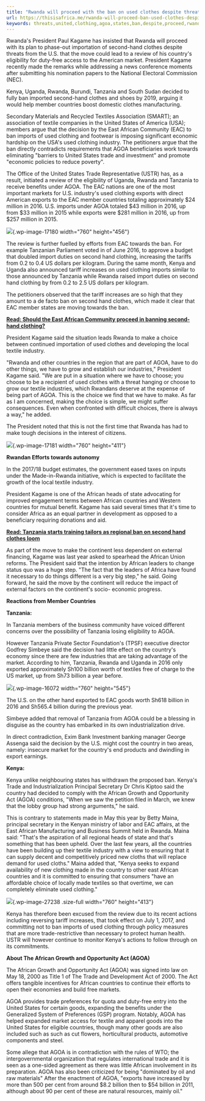 ```yaml
---
title: "Rwanda will proceed with the ban on used clothes despite threats by the United States"
url: https://thisisafrica.me/rwanda-will-proceed-ban-used-clothes-despite-threats-united-states/
keywords: threats,united,clothing,agoa,states,ban,despite,proceed,rwanda,used,tanzania,clothes,kagame,countries,african
---
```

Rwanda's President Paul Kagame has insisted that Rwanda will proceed with its plan to phase-out importation of second-hand clothes despite threats from the U.S. that the move could lead to a review of his country's eligibility for duty-free access to the American market. President Kagame recently made the remarks while addressing a news conference moments after submitting his nomination papers to the National Electoral Commission (NEC).

Kenya, Uganda, Rwanda, Burundi, Tanzania and South Sudan decided to fully ban imported second-hand clothes and shoes by 2019, arguing it would help member countries boost domestic clothes manufacturing.

Secondary Materials and Recycled Textiles Association (SMART); an association of textile companies in the United States of America (USA); members argue that the decision by the East African Community (EAC) to ban imports of used clothing and footwear is imposing significant economic hardship on the USA's used clothing industry. The petitioners argue that the ban directly contradicts requirements that AGOA beneficiaries work towards eliminating "barriers to United States trade and investment" and promote "economic policies to reduce poverty".

The Office of the United States Trade Representative (USTR) has, as a result, initiated a review of the eligibility of Uganda, Rwanda and Tanzania to receive benefits under AGOA. The EAC nations are one of the most important markets for U.S. industry's used clothing exports with direct American exports to the EAC member countries totaling approximately \$24 million in 2016. U.S. imports under AGOA totaled \$43 million in 2016, up from \$33 million in 2015 while exports were \$281 million in 2016, up from \$257 million in 2015.

![](https://thisisafrica.me/wp-content/uploads/sites/4/2016/03/SEcond-hand-market-300x180.jpg){.wp-image-17180 width="760" height="456"}

The review is further fuelled by efforts from EAC towards the ban. For example Tanzanian Parliament voted in of June 2016, to approve a budget that doubled import duties on second hand clothing, increasing the tariffs from 0.2 to 0.4 US dollars per kilogram. During the same month, Kenya and Uganda also announced tariff increases on used clothing imports similar to those announced by Tanzania while Rwanda raised import duties on second hand clothing by from 0.2 to 2.5 US dollars per kilogram.

The petitioners observed that the tariff increases are so high that they amount to a de facto ban on second hand clothes, which made it clear that EAC member states are moving towards the ban.

[**Read: Should the East African Community proceed in banning second-hand clothing?**](https://thisisafrica.me/17179-2/)

President Kagame said the situation leads Rwanda to make a choice between continued importation of used clothes and developing the local textile industry.

"Rwanda and other countries in the region that are part of AGOA, have to do other things, we have to grow and establish our industries," President Kagame said. "We are put in a situation where we have to choose; you choose to be a recipient of used clothes with a threat hanging or choose to grow our textile industries, which Rwandans deserve at the expense of being part of AGOA. This is the choice we find that we have to make. As far as I am concerned, making the choice is simple, we might suffer consequences. Even when confronted with difficult choices, there is always a way," he added.

The President noted that this is not the first time that Rwanda has had to make tough decisions in the interest of citizens.

![](https://thisisafrica.me/wp-content/uploads/sites/4/2016/03/eacpx-300x162.jpg){.wp-image-17181 width="760" height="411"}

**Rwandan Efforts towards autonomy**

In the 2017/18 budget estimates, the government eased taxes on inputs under the Made-in-Rwanda initiative, which is expected to facilitate the growth of the local textile industry.

President Kagame is one of the African heads of state advocating for improved engagement terms between African countries and Western countries for mutual benefit. Kagame has said several times that it's time to consider Africa as an equal partner in development as opposed to a beneficiary requiring donations and aid.

[**Read: Tanzania starts training tailors as regional ban on second hand clothes loom**](https://thisisafrica.me/tanzania-starts-training-tailors-regional-ban-second-hand-clothes-looms/)

As part of the move to make the continent less dependent on external financing, Kagame was last year asked to spearhead the African Union reforms. The President said that the intention by African leaders to change status quo was a huge step. "The fact that the leaders of Africa have found it necessary to do things different is a very big step," he said. Going forward, he said the move by the continent will reduce the impact of external factors on the continent's socio- economic progress.

**Reactions from Member Countries**

**Tanzania:**

In Tanzania members of the business community have voiced different concerns over the possibility of Tanzania losing eligibility to AGOA.

However Tanzania Private Sector Foundation's (TPSF) executive director Godfrey Simbeye said the decision had little effect on the country's economy since there are few industries that are taking advantage of the market. According to him, Tanzania, Rwanda and Uganda in 2016 only exported approximately Sh100 billion worth of textiles free of charge to the US market, up from Sh73 billion a year before.

![](https://thisisafrica.me/wp-content/uploads/sites/4/2016/01/Screen-Shot-2016-01-25-at-08.59.53-300x215.png){.wp-image-16072 width="760" height="545"}

The U.S. on the other hand exported to EAC goods worth Sh618 billion in 2016 and Sh565.4 billion during the previous year.

Simbeye added that removal of Tanzania from AGOA could be a blessing in disguise as the country has embarked in its own industrialization drive.

In direct contradiction, Exim Bank Investment banking manager George Assenga said the decision by the U.S. might cost the country in two areas, namely: insecure market for the country's end products and dwindling in export earnings.

**Kenya:**

Kenya unlike neighbouring states has withdrawn the proposed ban. Kenya's Trade and Industrialization Principal Secretary Dr Chris Kiptoo said the country had decided to comply with the African Growth and Opportunity Act (AGOA) conditions, "When we saw the petition filed in March, we knew that the lobby group had strong arguments," he said.

This is contrary to statements made in May this year by Betty Maina, principal secretary in the Kenyan ministry of labor and EAC affairs, at the East African Manufacturing and Business Summit held in Rwanda. Maina said: "That's the aspiration of all regional heads of state and that's something that has been upheld. Over the last few years, all the countries have been building up their textile industry with a view to ensuring that it can supply decent and competitively priced new cloths that will replace demand for used cloths." Maina added that, "Kenya seeks to expand availability of new clothing made in the country to other east African countries and it is committed to ensuring that consumers "have an affordable choice of locally made textiles so that overtime, we can completely eliminate used clothing."

![](https://thisisafrica.me/wp-content/uploads/sites/4/2017/07/17632708045_6449851746_k.jpg){.wp-image-27238 .size-full width="760" height="413"}

Kenya has therefore been excused from the review due to its recent actions including reversing tariff increases, that took effect on July 1, 2017, and committing not to ban imports of used clothing through policy measures that are more trade-restrictive than necessary to protect human health. USTR will however continue to monitor Kenya's actions to follow through on its commitments.

**About The African Growth and Opportunity Act (AGOA)**

The African Growth and Opportunity Act (AGOA) was signed into law on May 18, 2000 as Title 1 of The Trade and Development Act of 2000. The Act offers tangible incentives for African countries to continue their efforts to open their economies and build free markets.

AGOA provides trade preferences for quota and duty-free entry into the United States for certain goods, expanding the benefits under the Generalized System of Preferences (GSP) program. Notably, AGOA has helped expanded market access for textile and apparel goods into the United States for eligible countries, though many other goods are also included such as such as cut flowers, horticultural products, automotive components and steel.

Some allege that AGOA is in contradiction with the rules of WTO; the intergovernmental organization that regulates international trade and it is seen as a one-sided agreement as there was little African involvement in its preparation. AGOA has also been criticized for being "dominated by oil and raw materials" After the enactment of AGOA, "exports have increased by more than 500 per cent from around \$8.2 billion then to \$54 billion in 2011, although about 90 per cent of these are natural resources, mainly oil."

